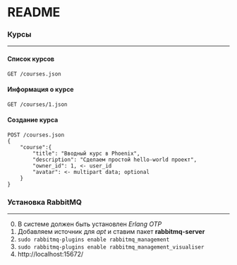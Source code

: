 # README

### Курсы
___


#### Список курсов

```
GET /courses.json
```

#### Информация о курсе

```
GET /courses/1.json
```

#### Создание курса

```
POST /courses.json
{
    "course":{
        "title": "Вводный курс в Phoenix",
        "description": "Сделаем простой hello-world проект",
        "owner_id": 1, <- user_id
        "avatar": <- multipart data; optional
    }
}

```



### Установка RabbitMQ

---

0. В системе должен быть установлен *Erlang OTP*
1. Добавляем источник для *apt* и ставим пакет **rabbitmq-server**
2. ```sudo rabbitmq-plugins enable rabbitmq_management```
3. ```sudo rabbitmq-plugins enable rabbitmq_management_visualiser```
4. http://localhost:15672/
